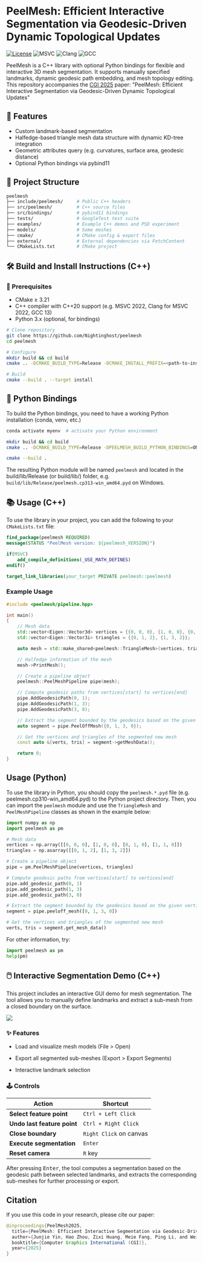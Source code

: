 # PeelMesh: Efficient Interactive Segmentation via Geodesic-Driven Dynamic Topological Updates

[![License](https://img.shields.io/badge/License-MIT-blue.svg)](https://opensource.org/licenses/MIT)
![MSVC](https://byob.yarr.is/Nightinghost/peelmesh/windows-msvc)
![Clang](https://byob.yarr.is/Nightinghost/peelmesh/windows-clang)
![GCC](https://byob.yarr.is/Nightinghost/peelmesh/ubuntu-gcc)

PeelMesh is a C++ library with optional Python bindings for flexible and interactive 3D mesh segmentation. It supports manually specified landmarks, dynamic geodesic path embedding, and mesh topology editing. This repository accompanies the [CGI 2025](https://www.cgsociety.org/) paper: "PeelMesh: Efficient Interactive Segmentation via Geodesic-Driven Dynamic Topological Updates"

## 🧩 Features

- Custom landmark-based segmentation
- Halfedge-based triangle mesh data structure with dynamic KD-tree integration
- Geometric attributes query (e.g. curvatures, surface area, geodesic distance)
- Optional Python bindings via pybind11

## 📂 Project Structure

```bash
peelmesh
├── include/peelmesh/     # Public C++ headers
├── src/peelmesh/         # C++ source files
├── src/bindings/         # pybind11 bindings
├── tests/                # GoogleTest test suite
├── examples/             # Example C++ demos and PSD experiment
├── models/               # Some meshes
├── cmake/                # CMake config & export files
├── external/             # External dependencies via FetchContent
└── CMakeLists.txt        # CMake project
```

## 🛠️ Build and Install Instructions (C++)

### 🔧 Prerequisites
- CMake $\ge$ 3.21
- C++ compiler with C++20 support (e.g. MSVC 2022, Clang for MSVC 2022, GCC 13)
- Python 3.x (optional, for bindings)

```bash
# Clone repository
git clone https://github.com/Nightinghost/peelmesh
cd peelmesh

# Configure
mkdir build && cd build
cmake .. -DCMAKE_BUILD_TYPE=Release -DCMAKE_INSTALL_PREFIX=<path-to-install>

# Build
cmake --build . --target install
```

## 🧪 Python Bindings
To build the Python bindings, you need to have a working Python installation (conda, venv, etc.)

```bash
conda activate myenv  # activate your Python environment

mkdir build && cd build
cmake .. -DCMAKE_BUILD_TYPE=Release -DPEELMESH_BUILD_PYTHON_BINDINGS=ON

cmake --build .
```
The resulting Python module will be named `peelmesh` and located in the build/lib/Release (or build/lib/) folder, e.g. `build/lib/Release/peelmesh.cp313-win_amd64.pyd` on Windows.


## 📚 Usage (C++)
To use the library in your project, you can add the following to your `CMakeLists.txt` file:

```cmake
find_package(peelmesh REQUIRED)
message(STATUS "PeelMesh version: ${peelmesh_VERSION}")

if(MSVC)
    add_compile_definitions(_USE_MATH_DEFINES)
endif()

target_link_libraries(your_target PRIVATE peelmesh::peelmesh)
```

### Example Usage
```cpp
#include <peelmesh/pipeline.hpp>

int main()
{
    // Mesh data
    std::vector<Eigen::Vector3d> vertices = {{0, 0, 0}, {1, 0, 0}, {0, 1, 0}, {1, 1, 0}};
    std::vector<Eigen::Vector3i> triangles = {{0, 1, 2}, {1, 3, 2}};

    auto mesh = std::make_shared<peelmesh::TriangleMesh>(vertices, triangles);

    // Halfedge information of the mesh
    mesh->PrintMesh();

    // Create a pipeline object
    peelmesh::PeelMeshPipeline pipe(mesh);

    // Compute geodesic paths from vertices[start] to vertices[end]
    pipe.AddGeodesicPath(0, 1);
    pipe.AddGeodesicPath(1, 3);
    pipe.AddGeodesicPath(3, 0);

    // Extract the segment bounded by the geodesics based on the given vertices sequence
    auto segment = pipe.PeelOffMesh({0, 1, 3, 0});

    // Get the vertices and triangles of the segmented new mesh
    const auto &[verts, tris] = segment->getMeshData();

    return 0;
}
```

## Usage (Python)
To use the library in Python, you should copy the `peelmesh.*.pyd` file (e.g. peelmesh.cp310-win_amd64.pyd) to the Python project directory. Then, you can import the `peelmesh` module and use the `TriangleMesh` and `PeelMeshPipeline` classes as shown in the example below:

```python
import numpy as np
import peelmesh as pm

# Mesh data
vertices = np.array([[0, 0, 0], [1, 0, 0], [0, 1, 0], [1, 1, 0]])
triangles = np.asarray([[0, 1, 2], [1, 3, 2]])

# Create a pipeline object
pipe = pm.PeelMeshPipeline(vertices, triangles)

# Compute geodesic paths from vertices[start] to vertices[end]
pipe.add_geodesic_path(0, 1)
pipe.add_geodesic_path(1, 3)
pipe.add_geodesic_path(3, 0)

# Extract the segment bounded by the geodesics based on the given vertices sequence
segment = pipe.peeloff_mesh([0, 1, 3, 0])

# Get the vertices and triangles of the segmented new mesh
verts, tris = segment.get_mesh_data()
```

For other information, try:
```python
import peelmesh as pm
help(pm)
```

## 🖱️ Interactive Segmentation Demo (C++)

This project includes an interactive GUI demo for mesh segmentation. The tool allows you to manually define landmarks and extract a sub-mesh from a closed boundary on the surface.

![](./imgs/interactive_demo.gif)

### ✨ Features
- Load and visualize mesh models (File > Open)

- Export all segmented sub-meshes (Export > Export Segments)

- Interactive landmark selection

### 🕹️ Controls
| Action                      | Shortcut                |
| --------------------------- | ----------------------- |
| **Select feature point**    | `Ctrl + Left Click`     |
| **Undo last feature point** | `Ctrl + Right Click`    |
| **Close boundary**          | `Right Click` on canvas |
| **Execute segmentation**    | `Enter`                 |
| **Reset camera**            | `R` key                 |

After pressing <kbd>Enter</kbd>, the tool computes a segmentation based on the geodesic path between selected landmarks, and extracts the corresponding sub-meshes for further processing or export.





## Citation
If you use this code in your research, please cite our paper:

```java
@inproceedings{PeelMesh2025,
  title={PeelMesh: Efficient Interactive Segmentation via Geodesic-Driven Dynamic Topological Updates},
  author={Junjie Yin, Hao Zhou, Zixi Huang, Meie Fang, Ping Li, and Weiyin Ma},
  booktitle={Computer Graphics International (CGI)},
  year={2025}
}
```
